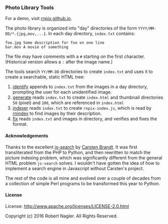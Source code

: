 ### Photo Library Tools

For a demo, visit [rnpix.github.io](https://rnpix.github.io).

The photo library is organized into "day" directories of the form
`YYYY/MM-DD/*.{jpg,mov,...}`. In each day directory, `index.txt`
contains:

```text
foo.jpg Some description for foo on one line
bar.mov A movie of something
```

The file may have comments with a `#` starting on the first character. (Historical version allows a `:` after the image name.)

The tools search `YY/MM-DD` directories to create `index.txt` and uses it to create a searchable, static HTML tree:

1. [identify](rnpix/pkcli/identify.py) appends to `index.txt` from the images in a day directory, prompting the user for each unidentified image.
2. [generate](rnpix/pkcli/generate.py) reads `index.txt` to create `index.html` and thumbnail directories `50` (pixel) and `200`, which are referenced in `index.html`
3. [indexer](rnpix/pkcli/indexer.py) reads `index.txt` to create `rnpix-index.js`, which is read by [rnindex](rnpix/package_data/static/rnindex.js) to find images by their description.
4. [fix](rnpix/pkcli/fix.py) reads `index.txt` and images in directory, and verifies and fixes the format.

#### Acknowledgements

Thanks to the excellent [js-search](https://github.com/cebe/js-search) by [Carsten Brandt](http://cebe.cc/about). It was first transliterated from the PHP
to Python, and then rewritten to match the picture indexing problem,
which was significantly different from the general HTML problem `js-search`
solves. I wouldn't have gotten the idea of how to implement a search
engine in Javascript without Carsten's project.

The rest of the code is all mine and evolved over a couple of decades
from a collection of simple Perl programs to be transformed this
year to Python.

#### License

License: http://www.apache.org/licenses/LICENSE-2.0.html

Copyright (c) 2016 Robert Nagler.  All Rights Reserved.
